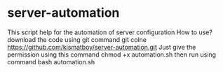# server-automation
This script help for the automation of server configuration
How to use?
download the code using git command
git colne https://github.com/kismatboy/server-automation.git
Just give the permission using this command 
chmod +x automation.sh
then run using command 
bash automation.sh
